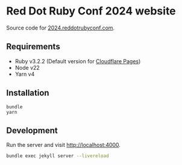 # Red Dot Ruby Conf 2024 website

Source code for [2024.reddotrubyconf.com](https://2024.reddotrubyconf.com/).

## Requirements

- Ruby v3.2.2 (Default version for [Cloudflare Pages](https://developers.cloudflare.com/pages/configuration/build-image/))
- Node v22
- Yarn v4

## Installation

```
bundle
yarn
```

## Development

Run the server and visit [http://localhost:4000](http://localhost:4000).

```bash
bundle exec jekyll server --livereload
```
